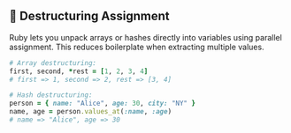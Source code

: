 ## 🧩 Destructuring Assignment

Ruby lets you unpack arrays or hashes directly into variables using parallel assignment. This reduces boilerplate when extracting multiple values.

```ruby
# Array destructuring:
first, second, *rest = [1, 2, 3, 4]
# first => 1, second => 2, rest => [3, 4]

# Hash destructuring:
person = { name: "Alice", age: 30, city: "NY" }
name, age = person.values_at(:name, :age)
# name => "Alice", age => 30
```